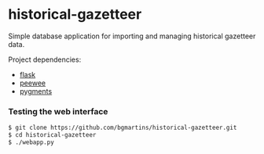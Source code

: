 # historical-gazetteer

Simple database application for importing and managing historical gazetteer data.

Project dependencies:

* [flask](http://flask.pocoo.org)
* [peewee](http://docs.peewee-orm.com)
* [pygments](http://pygments.org)

### Testing the web interface

```sh
$ git clone https://github.com/bgmartins/historical-gazetteer.git
$ cd historical-gazetteer
$ ./webapp.py
```
